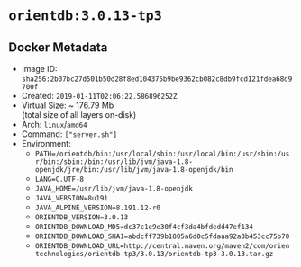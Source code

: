 # `orientdb:3.0.13-tp3`

## Docker Metadata

- Image ID: `sha256:2b07bc27d501b50d28f8ed104375b9be9362cb082c8db9fcd121fdea68d9700f`
- Created: `2019-01-11T02:06:22.586896252Z`
- Virtual Size: ~ 176.79 Mb  
  (total size of all layers on-disk)
- Arch: `linux`/`amd64`
- Command: `["server.sh"]`
- Environment:
  - `PATH=/orientdb/bin:/usr/local/sbin:/usr/local/bin:/usr/sbin:/usr/bin:/sbin:/bin:/usr/lib/jvm/java-1.8-openjdk/jre/bin:/usr/lib/jvm/java-1.8-openjdk/bin`
  - `LANG=C.UTF-8`
  - `JAVA_HOME=/usr/lib/jvm/java-1.8-openjdk`
  - `JAVA_VERSION=8u191`
  - `JAVA_ALPINE_VERSION=8.191.12-r0`
  - `ORIENTDB_VERSION=3.0.13`
  - `ORIENTDB_DOWNLOAD_MD5=dc37c1e9e30f4cf3da4bfdedd47ef134`
  - `ORIENTDB_DOWNLOAD_SHA1=abdcff739b1805a6d0c5fdaaa92a3b453cc75b70`
  - `ORIENTDB_DOWNLOAD_URL=http://central.maven.org/maven2/com/orientechnologies/orientdb-tp3/3.0.13/orientdb-tp3-3.0.13.tar.gz`
